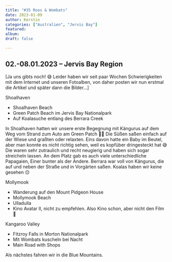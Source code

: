 ```yaml
---
title: "#35 Roos & Wombats"
date: 2023-01-09
author: Kerstin
categories: ["Australien", "Jervis Bay"]
featured: 
album: 
draft: false

---
```


## 02.-08.01.2023 – Jervis Bay Region

[Ja uns gibts noch! 😅 Leider haben wir seit paar Wochen Schwierigkeiten mit dem Internet und unseren Fotoalben, von daher posten wir nun erstmal die Artikel und später dann die Bilder...]

Shoalhaven

* Shoalhaven Beach
* Green Patch Beach im Jervis Bay Nationalpark
* Auf Koalasuche entlang des Berrara Creek

In Shoalhaven hatten wir unsere erste Begegnung mit Kängurus auf dem Weg vom Strand zum Auto am Green Patch 🦘🦘 Die Süßen saßen einfach auf der Wiese und graßten oder relaxten. Eins davon hatte ein Baby im Beutel, aber man konnte es nicht richtig sehen, weil es kopfüber dringesteckt hat 😅 Die waren sehr zutraulich und recht neugierig und haben sich sogar streicheln lassen. An dem Platz gab es auch viele unterschiedliche Papagaien, Einer bunter als der Andere.
Berrara war voll von Kängurus, die auf und neben der Straße und in Vorgärten saßen. Koalas haben wir keine gesehen 😔 

Mollymook

* Wanderung auf den Mount Pidgeon House
* Mollymook Beach
* Ulladulla
* Kino Avatar II, nicht zu empfehlen. Also Kino schon, aber nicht den Film 🥸

Kangaroo Valley

* Fitzroy Falls in Morton Nationalpark
* Mit Wombats kuscheln bei Nacht
* Main Road with Shops

Als nächstes fahren wir in die Blue Mountains.